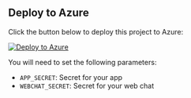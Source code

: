 ## Deploy to Azure

Click the button below to deploy this project to Azure:

[![Deploy to Azure](https://aka.ms/deploytoazurebutton)](https://portal.azure.com/#create/Microsoft.Template/uri/https%3A%2F%2Fraw.githubusercontent.com%2FiBoonz%2FHealthcareAgentWebchat%2Frefs%2Fheads%2Fmain%2Fazuredeploy.json%3Ftoken%3DGHSAT0AAAAAAC5LTMBZY5GTIJ6UAYIOTKOCZ5E6MSQ)

You will need to set the following parameters:
- `APP_SECRET`: Secret for your app
- `WEBCHAT_SECRET`: Secret for your web chat
